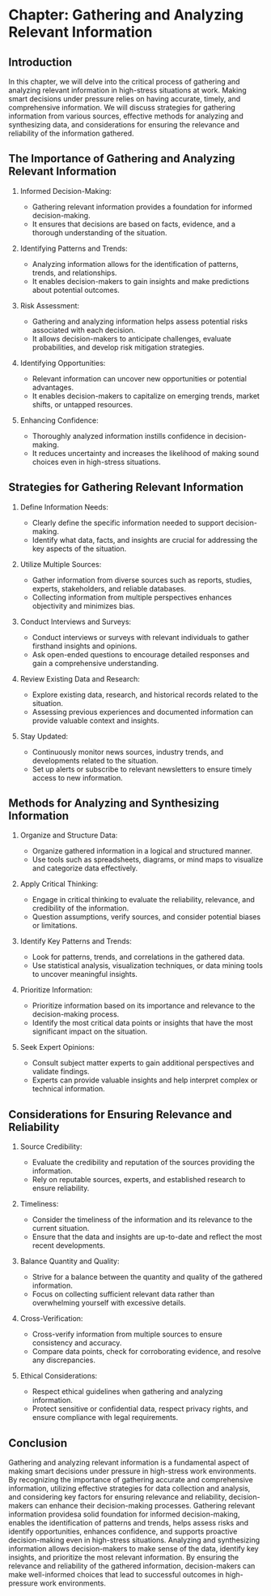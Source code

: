Chapter: Gathering and Analyzing Relevant Information
=====================================================

Introduction
------------

In this chapter, we will delve into the critical process of gathering and analyzing relevant information in high-stress situations at work. Making smart decisions under pressure relies on having accurate, timely, and comprehensive information. We will discuss strategies for gathering information from various sources, effective methods for analyzing and synthesizing data, and considerations for ensuring the relevance and reliability of the information gathered.

The Importance of Gathering and Analyzing Relevant Information
--------------------------------------------------------------

1. Informed Decision-Making:

   * Gathering relevant information provides a foundation for informed decision-making.
   * It ensures that decisions are based on facts, evidence, and a thorough understanding of the situation.
2. Identifying Patterns and Trends:

   * Analyzing information allows for the identification of patterns, trends, and relationships.
   * It enables decision-makers to gain insights and make predictions about potential outcomes.
3. Risk Assessment:

   * Gathering and analyzing information helps assess potential risks associated with each decision.
   * It allows decision-makers to anticipate challenges, evaluate probabilities, and develop risk mitigation strategies.
4. Identifying Opportunities:

   * Relevant information can uncover new opportunities or potential advantages.
   * It enables decision-makers to capitalize on emerging trends, market shifts, or untapped resources.
5. Enhancing Confidence:

   * Thoroughly analyzed information instills confidence in decision-making.
   * It reduces uncertainty and increases the likelihood of making sound choices even in high-stress situations.

Strategies for Gathering Relevant Information
---------------------------------------------

1. Define Information Needs:

   * Clearly define the specific information needed to support decision-making.
   * Identify what data, facts, and insights are crucial for addressing the key aspects of the situation.
2. Utilize Multiple Sources:

   * Gather information from diverse sources such as reports, studies, experts, stakeholders, and reliable databases.
   * Collecting information from multiple perspectives enhances objectivity and minimizes bias.
3. Conduct Interviews and Surveys:

   * Conduct interviews or surveys with relevant individuals to gather firsthand insights and opinions.
   * Ask open-ended questions to encourage detailed responses and gain a comprehensive understanding.
4. Review Existing Data and Research:

   * Explore existing data, research, and historical records related to the situation.
   * Assessing previous experiences and documented information can provide valuable context and insights.
5. Stay Updated:

   * Continuously monitor news sources, industry trends, and developments related to the situation.
   * Set up alerts or subscribe to relevant newsletters to ensure timely access to new information.

Methods for Analyzing and Synthesizing Information
--------------------------------------------------

1. Organize and Structure Data:

   * Organize gathered information in a logical and structured manner.
   * Use tools such as spreadsheets, diagrams, or mind maps to visualize and categorize data effectively.
2. Apply Critical Thinking:

   * Engage in critical thinking to evaluate the reliability, relevance, and credibility of the information.
   * Question assumptions, verify sources, and consider potential biases or limitations.
3. Identify Key Patterns and Trends:

   * Look for patterns, trends, and correlations in the gathered data.
   * Use statistical analysis, visualization techniques, or data mining tools to uncover meaningful insights.
4. Prioritize Information:

   * Prioritize information based on its importance and relevance to the decision-making process.
   * Identify the most critical data points or insights that have the most significant impact on the situation.
5. Seek Expert Opinions:

   * Consult subject matter experts to gain additional perspectives and validate findings.
   * Experts can provide valuable insights and help interpret complex or technical information.

Considerations for Ensuring Relevance and Reliability
-----------------------------------------------------

1. Source Credibility:

   * Evaluate the credibility and reputation of the sources providing the information.
   * Rely on reputable sources, experts, and established research to ensure reliability.
2. Timeliness:

   * Consider the timeliness of the information and its relevance to the current situation.
   * Ensure that the data and insights are up-to-date and reflect the most recent developments.
3. Balance Quantity and Quality:

   * Strive for a balance between the quantity and quality of the gathered information.
   * Focus on collecting sufficient relevant data rather than overwhelming yourself with excessive details.
4. Cross-Verification:

   * Cross-verify information from multiple sources to ensure consistency and accuracy.
   * Compare data points, check for corroborating evidence, and resolve any discrepancies.
5. Ethical Considerations:

   * Respect ethical guidelines when gathering and analyzing information.
   * Protect sensitive or confidential data, respect privacy rights, and ensure compliance with legal requirements.

Conclusion
----------

Gathering and analyzing relevant information is a fundamental aspect of making smart decisions under pressure in high-stress work environments. By recognizing the importance of gathering accurate and comprehensive information, utilizing effective strategies for data collection and analysis, and considering key factors for ensuring relevance and reliability, decision-makers can enhance their decision-making processes. Gathering relevant information providesa solid foundation for informed decision-making, enables the identification of patterns and trends, helps assess risks and identify opportunities, enhances confidence, and supports proactive decision-making even in high-stress situations. Analyzing and synthesizing information allows decision-makers to make sense of the data, identify key insights, and prioritize the most relevant information. By ensuring the relevance and reliability of the gathered information, decision-makers can make well-informed choices that lead to successful outcomes in high-pressure work environments.
